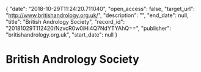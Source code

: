 {
  "date": "2018-10-29T11:24:20.711040", 
  "open_access": false, 
  "target_url": "http://www.britishandrology.org.uk/", 
  "description": "", 
  "end_date": null, 
  "title": "British Andrology Society", 
  "record_id": "20181029T112420/NzvcR0w0iHi4Q7NdYTYAhQ==", 
  "publisher": "britishandrology.org.uk", 
  "start_date": null
}

# British Andrology Society

